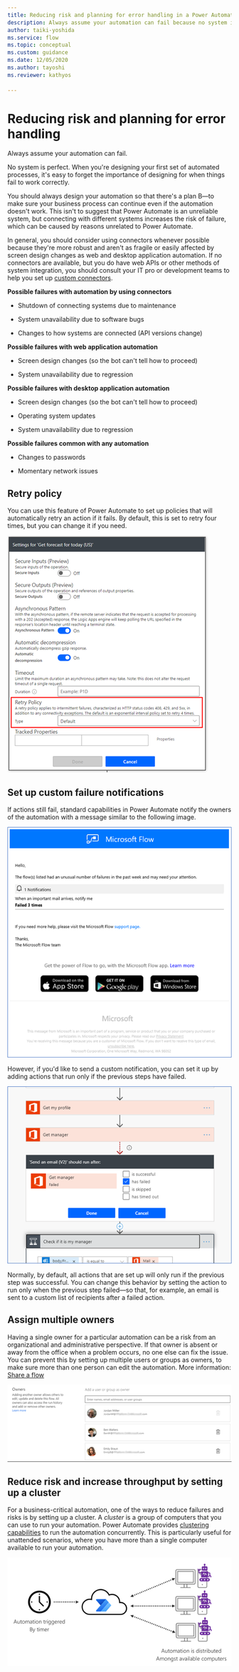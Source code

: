 ```yaml
---
title: Reducing risk and planning for error handling in a Power Automate project | Microsoft Docs
description: Always assume your automation can fail because no system is perfect. This article explains how you can reduce risk and plan for error handling.
author: taiki-yoshida
ms.service: flow
ms.topic: conceptual
ms.custom: guidance
ms.date: 12/05/2020
ms.author: tayoshi
ms.reviewer: kathyos

---
```


# Reducing risk and planning for error handling

Always assume your automation can fail.

No system is perfect. When you're designing your first set of
automated processes, it's easy to forget the importance of designing for when things
fail to work correctly.

You should always design your automation so that there's a plan B&mdash;to make
sure your business process can continue even if the automation doesn't work.
This isn't to suggest that Power Automate is an unreliable system, but
connecting with different systems increases the risk of failure, which can be
caused by reasons unrelated to Power Automate.

In general, you should consider using connectors whenever possible because they're
more robust and aren't as fragile or easily affected by screen design changes
as web and desktop application automation. If no connectors are available, but you do have web APIs or other methods of system integration, you
should consult your IT pro or development teams to help you set up [custom connectors](https://docs.microsoft.com/connectors/custom-connectors/).

**Possible failures with automation by using connectors**

-   Shutdown of connecting systems due to maintenance

-   System unavailability due to software bugs

-   Changes to how systems are connected (API versions change)

**Possible failures with web application automation**

-   Screen design changes (so the bot can't tell how to proceed)

-   System unavailability due to regression

**Possible failures with desktop application automation**

-   Screen design changes (so the bot can't tell how to proceed)

-   Operating system updates

-   System unavailability due to regression

**Possible failures common with any automation**

-   Changes to passwords

-   Momentary network issues

## Retry policy

You can use this feature of Power Automate to set up policies that will
automatically retry an action if it fails. By default, this is set to retry four times, but you can change it if you need.

![Changing the retry policy](media/retry-policy.png "Changing the retry policy")

## Set up custom failure notifications

If actions still fail, standard capabilities in Power Automate notify the owners of the
automation with a message similar to the following image.<!--note from editor: Is this what "standard capabilities" refers to? Also, is it okay that the image shows "Microsoft Flow"? --><!--Yes, the product still sends the email with Microsoft Flow-->

![Example of a failed flow run notification that reads "The flow(s) listed had an unusual number of failures in the past week and may need your attention"](media/failure-notification-mail.png "Example of a failed flow run notification that reads 'The flow(s) listed had an unusual number of failures in the past week and may need your attention'")

However, if you'd like to send a custom notification, you can set it up by 
adding actions that run only if the previous steps have failed.

![Changing settings to run after failure](media/run-after-settings.png "Changing settings to run after failure")

Normally, by default, all actions that are set up will only run if the previous
step was successful. You can change this behavior by setting the action to run only
when the previous step failed&mdash;so that, for example, an email is sent to a custom list of recipients after a failed action.<!--note from editor: Edits okay? I wasn't quite sure what this was saying.--><!--tayoshi: Yes this looks good-->

## Assign multiple owners

Having a single owner for a particular automation can be a risk from an
organizational and administrative perspective. If that owner is absent or
away from the office when a problem occurs, no one else can fix the issue. You
can prevent this by setting up multiple users or groups as owners, to make sure more than one person can edit the automation. More information: [Share a flow](../../create-team-flows.md)<!--note from editor: Is this screenshot based on sample data? I don't find these names (Jordan Miller, etc.) in our list of approved names.--><!--tayoshi: Yes, it's sample/demo environment but wasnt aware of approved names-->

![Setting up multiple owners](media/group-owners.png "Setting up multiple owners")

## Reduce risk and increase throughput by setting up a cluster

For a business-critical automation, one of the ways to reduce
failures and risks is by setting up a cluster. A *cluster* is a group of computers
that you can use to run your automation. Power Automate provides [clustering capabilities](https://docs.microsoft.com/data-integration/gateway/service-gateway-high-availability-clusters)
to run the automation concurrently. This is particularly useful for unattended
scenarios, where you have more than a single computer available to run your
automation.

![Distribution of automation among available computers](media/setting-up-cluster.png "Distribution of automation among available computers")
